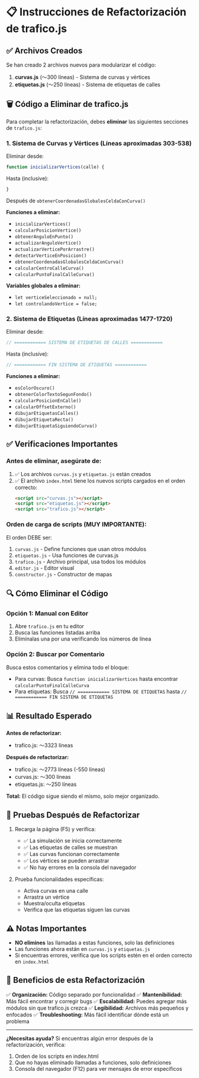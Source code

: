 # 📋 Instrucciones de Refactorización de trafico.js

## ✅ Archivos Creados

Se han creado 2 archivos nuevos para modularizar el código:

1. **curvas.js** (～300 líneas) - Sistema de curvas y vértices
2. **etiquetas.js** (～250 líneas) - Sistema de etiquetas de calles

## 🗑️ Código a Eliminar de trafico.js

Para completar la refactorización, debes **eliminar** las siguientes secciones de `trafico.js`:

### 1. Sistema de Curvas y Vértices (Líneas aproximadas 303-538)

Eliminar desde:
```javascript
function inicializarVertices(calle) {
```

Hasta (inclusive):
```javascript
}
```
Después de `obtenerCoordenadasGlobalesCeldaConCurva()`

**Funciones a eliminar:**
- `inicializarVertices()`
- `calcularPosicionVertice()`
- `obtenerAnguloEnPunto()`
- `actualizarAnguloVertice()`
- `actualizarVerticePorArrastre()`
- `detectarVerticeEnPosicion()`
- `obtenerCoordenadasGlobalesCeldaConCurva()`
- `calcularCentroCalleCurva()`
- `calcularPuntoFinalCalleCurva()`

**Variables globales a eliminar:**
- `let verticeSeleccionado = null;`
- `let controlandoVertice = false;`

### 2. Sistema de Etiquetas (Líneas aproximadas 1477-1720)

Eliminar desde:
```javascript
// ============ SISTEMA DE ETIQUETAS DE CALLES ============
```

Hasta (inclusive):
```javascript
// ============ FIN SISTEMA DE ETIQUETAS ============
```

**Funciones a eliminar:**
- `esColorOscuro()`
- `obtenerColorTextoSegunFondo()`
- `calcularPosicionEnCalle()`
- `calcularOffsetExterno()`
- `dibujarEtiquetasCalles()`
- `dibujarEtiquetaRecta()`
- `dibujarEtiquetaSiguiendoCurva()`

## ✅ Verificaciones Importantes

### Antes de eliminar, asegúrate de:

1. ✅ Los archivos `curvas.js` y `etiquetas.js` están creados
2. ✅ El archivo `index.html` tiene los nuevos scripts cargados en el orden correcto:
   ```html
   <script src="curvas.js"></script>
   <script src="etiquetas.js"></script>
   <script src="trafico.js"></script>
   ```

### Orden de carga de scripts (MUY IMPORTANTE):

El orden DEBE ser:
1. `curvas.js` - Define funciones que usan otros módulos
2. `etiquetas.js` - Usa funciones de curvas.js
3. `trafico.js` - Archivo principal, usa todos los módulos
4. `editor.js` - Editor visual
5. `constructor.js` - Constructor de mapas

## 🔍 Cómo Eliminar el Código

### Opción 1: Manual con Editor
1. Abre `trafico.js` en tu editor
2. Busca las funciones listadas arriba
3. Elimínalas una por una verificando los números de línea

### Opción 2: Buscar por Comentario
Busca estos comentarios y elimina todo el bloque:
- Para curvas: Busca `function inicializarVertices` hasta encontrar `calcularPuntoFinalCalleCurva`
- Para etiquetas: Busca `// ============ SISTEMA DE ETIQUETAS` hasta `// ============ FIN SISTEMA DE ETIQUETAS`

## 📊 Resultado Esperado

**Antes de refactorizar:**
- trafico.js: ～3323 líneas

**Después de refactorizar:**
- trafico.js: ～2773 líneas (-550 líneas)
- curvas.js: ～300 líneas
- etiquetas.js: ～250 líneas

**Total:** El código sigue siendo el mismo, solo mejor organizado.

## 🧪 Pruebas Después de Refactorizar

1. Recarga la página (F5) y verifica:
   - ✅ La simulación se inicia correctamente
   - ✅ Las etiquetas de calles se muestran
   - ✅ Las curvas funcionan correctamente
   - ✅ Los vértices se pueden arrastrar
   - ✅ No hay errores en la consola del navegador

2. Prueba funcionalidades específicas:
   - Activa curvas en una calle
   - Arrastra un vértice
   - Muestra/oculta etiquetas
   - Verifica que las etiquetas siguen las curvas

## ⚠️ Notas Importantes

- **NO elimines** las llamadas a estas funciones, solo las definiciones
- Las funciones ahora están en `curvas.js` y `etiquetas.js`
- Si encuentras errores, verifica que los scripts estén en el orden correcto en `index.html`

## 🎯 Beneficios de esta Refactorización

✅ **Organización:** Código separado por funcionalidad
✅ **Mantenibilidad:** Más fácil encontrar y corregir bugs
✅ **Escalabilidad:** Puedes agregar más módulos sin que trafico.js crezca
✅ **Legibilidad:** Archivos más pequeños y enfocados
✅ **Troubleshooting:** Más fácil identificar dónde está un problema

---

**¿Necesitas ayuda?** Si encuentras algún error después de la refactorización, verifica:
1. Orden de los scripts en index.html
2. Que no hayas eliminado llamadas a funciones, solo definiciones
3. Consola del navegador (F12) para ver mensajes de error específicos
